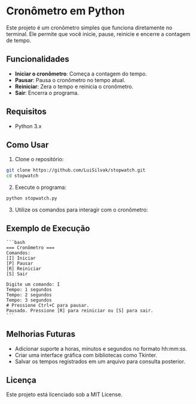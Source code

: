 # Cronômetro em Python

Este projeto é um cronômetro simples que funciona diretamente no terminal. Ele permite que você inicie, pause, reinicie e encerre a contagem de tempo.


## Funcionalidades

- **Iniciar o cronômetro**: Começa a contagem do tempo.
- **Pausar**: Pausa o cronômetro no tempo atual.
- **Reiniciar**: Zera o tempo e reinicia o cronômetro.
- **Sair**: Encerra o programa.


## Requisitos

- Python 3.x


## Como Usar

1. Clone o repositório:

```bash
git clone https://github.com/LuiSilvak/stopwatch.git
cd stopwatch
```

2. Execute o programa:

```bash
python stopwatch.py
```

3. Utilize os comandos para interagir com o cronômetro:

[I]: Iniciar
[P]: Pausar
[R]: Reiniciar
[S]: Sair


## Exemplo de Execução
    ```bash
    === Cronômetro ===
    Comandos:
    [I] Iniciar
    [P] Pausar
    [R] Reiniciar
    [S] Sair

    Digite um comando: I
    Tempo: 1 segundos
    Tempo: 2 segundos
    Tempo: 3 segundos
    # Pressione Ctrl+C para pausar.
    Pausado. Pressione [R] para reiniciar ou [S] para sair.
    ```


## Melhorias Futuras

- Adicionar suporte a horas, minutos e segundos no formato hh:mm:ss.
- Criar uma interface gráfica com bibliotecas como Tkinter.
- Salvar os tempos registrados em um arquivo para consulta posterior.


## Licença

Este projeto está licenciado sob a MIT License.

